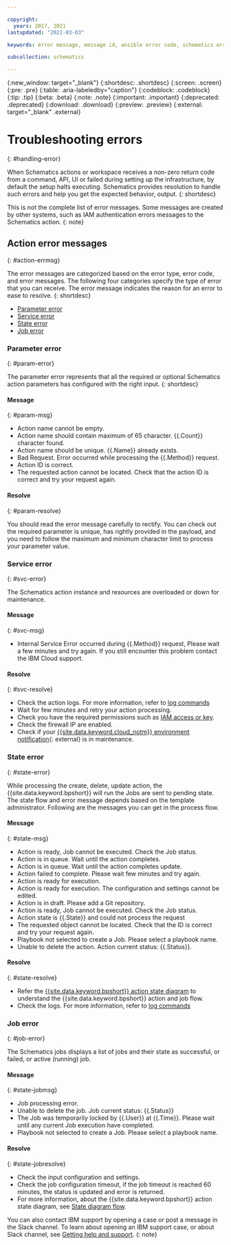 ```yaml
---

copyright:
  years: 2017, 2021
lastupdated: "2021-03-03"

keywords: error message, message id, ansible error code, schematics error code

subcollection: schematics

---
```

{:new_window: target="_blank"}
{:shortdesc: .shortdesc}
{:screen: .screen}
{:pre: .pre}
{:table: .aria-labeledby="caption"} 
{:codeblock: .codeblock}
{:tip: .tip}
{:beta: .beta}
{:note: .note}
{:important: .important}
{:deprecated: .deprecated}
{:download: .download}
{:preview: .preview}
{:external: target="_blank" .external}


# Troubleshooting errors
{: #handling-error}

When Schematics actions or workspace receives a non-zero return code from a command, API, UI or failed during setting up the infrastructure, by default the setup halts executing. Schematics provides resolution to handle such errors and help you get the expected behavior, output.
{: shortdesc}

This is not the complete list of error messages. Some messages are created by other systems, such as IAM authentication errors messages to the Schematics action.
{: note}

## Action error messages
{: #action-errmsg}

The error messages are categorized based on the error type, error code, and error messages. The following four categories specify the type of error that you can receive. The error message indicates the reason for an error to ease to resolve.
{: shortdesc}

- [Parameter error](#param-error)
- [Service error](#svc-error)
- [State error](#state-error)
- [Job error](#job-error)

### Parameter error
{: #param-error}

The parameter error represents that all the required or optional Schematics action parameters has configured with the right input.
{: shortdesc}

#### Message
{: #param-msg}

- Action name cannot be empty.
- Action name should contain maximum of 65 character. {{.Count}} character found.
- Action name should be unique. {{.Name}} already exists.
- Bad Request. Error occurred while processing the {{.Method}} request.
- Action ID is correct.
- The requested action cannot be located. Check that the action ID is correct and try your request again.

#### Resolve
{: #param-resolve}

You should read the error message carefully to rectify. You can check out the required parameter is unique, has rightly provided in the payload, and you need to follow the maximum and minimum character limit to process your parameter value.

###  Service error
{: #svc-error}

The Schematics action instance and resources are overloaded or down for maintenance. 

#### Message
{: #svc-msg}

- Internal Service Error occurred during {{.Method}} request, Please wait a few minutes and try again. If you still encounter this problem contact the IBM Cloud support.

#### Resolve
{: #svc-resolve}

- Check the action logs. For more information, refer to [log commands](/docs/schematics?topic=schematics-schematics-cli-reference#schematics-logs-job)
- Wait for few minutes and retry your action processing.
- Check you have the required permissions such as [IAM access or key](/docs/schematics?topic=schematics-action-setup).
- Check the firewall IP are enabled.
- Check if your [{{site.data.keyword.cloud_notm}} environment notification](/docs/get-support?topic=get-support-viewing-notifications){: external} is in maintenance.


### State error
{: #state-error}

While processing the create, delete, update action, the {{site.data.keyword.bpshort}} will run the Jobs are sent to pending state. The state flow and error message depends based on the template administrator. Following are the messages you can get in the process flow.

#### Message
{: #state-msg}

- Action is ready, Job cannot be executed. Check the Job status.
- Action is in queue. Wait until the action completes.
- Action is in queue. Wait until the action completes update.
- Action failed to complete. Please wait few minutes and try again.
- Action is ready for execution.
- Action is ready for execution. The configuration and settings cannot be edited.
- Action is in draft. Please add a Git repository.
- Action is ready, Job cannot be executed. Check the Job status.
- Action state is {{.State}} and could not process the request
- The requested object cannot be located. Check that the ID is correct and try your request again.
- Playbook not selected to create a Job. Please select a playbook name.
- Unable to delete the action. Action current status: {{.Status}}.

#### Resolve
{: #state-resolve}

- Refer the [{{site.data.keyword.bpshort}} action state diagram](/docs/schematics?topic=schematics-action-setup#action-state-diagram) to understand the {{site.data.keyword.bpshort}} action and job flow.
- Check the logs. For more information, refer to [log commands](/docs/schematics?topic=schematics-schematics-cli-reference#schematics-logs-job)

### Job error
{: #job-error}

The Schematics jobs displays a list of jobs and their state as successful, or failed, or active (running) job.

#### Message
{: #state-jobmsg}

- Job processing error.
- Unable to delete the job. Job current status: {{.Status}}
- The Job was temporarily locked by {{.User}} at {{.Time}}. Please wait until any current Job execution have completed.
- Playbook not selected to create a Job. Please select a playbook name.

#### Resolve
{: #state-jobresolve}

- Check the input configuration and settings.
- Check the job configuration timeout, if the job timeout is reached 60 minutes, the status is updated and error is returned.
- For more information, about the {{site.data.keyword.bpshort}} action state diagram, see [State diagram flow](/docs/schematics?topic=schematics-action-setup#action-state-diagram).


You can also contact IBM support by opening a case or post a message in the Slack channel. To learn about opening an IBM support case, or about Slack channel, see [Getting help and support](/docs/schematics?topic=schematics-schematics-help).
{: note}

